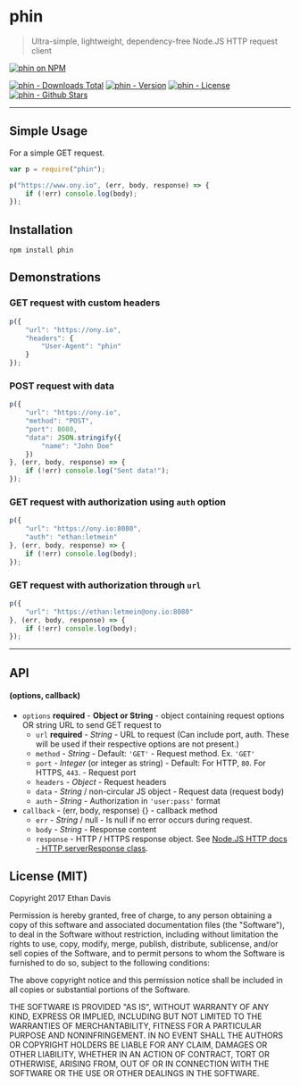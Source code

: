 # phin

> Ultra-simple, lightweight, dependency-free Node.JS HTTP request client

[![phin on NPM](https://nodei.co/npm/phin.png)](https://www.npmjs.com/package/phin)

[![phin - Downloads Total](https://img.shields.io/npm/dt/phin.svg)](https://www.npmjs.com/package/phin) [![phin - Version](https://img.shields.io/npm/v/phin.svg)](https://www.npmjs.com/package/phin) [![phin - License](https://img.shields.io/npm/l/phin.svg)](https://www.npmjs.com/package/phin) [![phin - Github Stars](https://img.shields.io/github/stars/FuturisticCake/phin.svg?style=social&label=Star)](https://github.com/FuturisticCake/phin)

---

## Simple Usage
For a simple GET request.

```javascript
var p = require("phin");

p("https://www.ony.io", (err, body, response) => {
	if (!err) console.log(body);
});
```


## Installation

```
npm install phin
```


## Demonstrations

### GET request with custom headers

```javascript
p({
	"url": "https://ony.io",
	"headers": {
		"User-Agent": "phin"
	}
});
```

### POST request with data

```javascript
p({
	"url": "https://ony.io",
	"method": "POST",
	"port": 8080,
	"data": JSON.stringify({
		"name": "John Doe"
	})
}, (err, body, response) => {
	if (!err) console.log("Sent data!");
});
```

### GET request with authorization using `auth` option

```javascript
p({
	"url": "https://ony.io:8080",
	"auth": "ethan:letmein"
}, (err, body, response) => {
	if (!err) console.log(body);
});
```

### GET request with authorization through `url`

```javascript
p({
	"url": "https://ethan:letmein@ony.io:8080"
}, (err, body, response) => {
	if (!err) console.log(body);
});
```


---

## API

#### (options, callback)

* `options` **required** - __Object or String__ - object containing request options OR string URL to send GET request to
	* `url` **required** - _String_ - URL to request (Can include port, auth. These will be used if their respective options are not present.)
	* `method` - _String_ - Default: `'GET'` - Request method. Ex. `'GET'`
	* `port` - _Integer_ (or integer as string) - Default: For HTTP, `80`. For HTTPS, `443`. - Request port
	* `headers` - _Object_ - Request headers
	* `data` - _String_ / non-circular JS object - Request data (request body)
	* `auth` - _String_ - Authorization in `'user:pass'` format
* `callback` - (err, body, response) {} - callback method
	* `err` - _String_ / null - Is null if no error occurs during request.
	* `body` - _String_ - Response content
	* `response` - HTTP / HTTPS response object. See [Node.JS HTTP docs - HTTP.serverResponse class](https://nodejs.org/dist/latest-v7.x/docs/api/http.html#http_class_http_serverresponse).


## License (MIT)

Copyright 2017 Ethan Davis

Permission is hereby granted, free of charge, to any person obtaining a copy of this software and associated documentation files (the "Software"), to deal in the Software without restriction, including without limitation the rights to use, copy, modify, merge, publish, distribute, sublicense, and/or sell copies of the Software, and to permit persons to whom the Software is furnished to do so, subject to the following conditions:

The above copyright notice and this permission notice shall be included in all copies or substantial portions of the Software.

THE SOFTWARE IS PROVIDED "AS IS", WITHOUT WARRANTY OF ANY KIND, EXPRESS OR IMPLIED, INCLUDING BUT NOT LIMITED TO THE WARRANTIES OF MERCHANTABILITY, FITNESS FOR A PARTICULAR PURPOSE AND NONINFRINGEMENT. IN NO EVENT SHALL THE AUTHORS OR COPYRIGHT HOLDERS BE LIABLE FOR ANY CLAIM, DAMAGES OR OTHER LIABILITY, WHETHER IN AN ACTION OF CONTRACT, TORT OR OTHERWISE, ARISING FROM, OUT OF OR IN CONNECTION WITH THE SOFTWARE OR THE USE OR OTHER DEALINGS IN THE SOFTWARE.